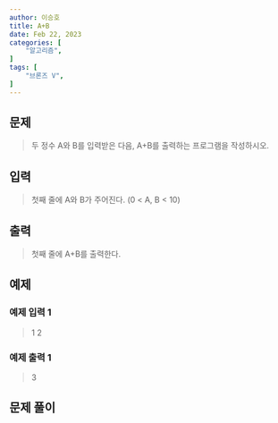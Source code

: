 ```yaml
---
author: 이승호
title: A+B
date: Feb 22, 2023
categories: [
    "알고리즘",
]
tags: [
    "브론즈 V",
]
---
```



## 문제

> 두 정수 A와 B를 입력받은 다음, A+B를 출력하는 프로그램을 작성하시오.


## 입력

> 첫째 줄에 A와 B가 주어진다. (0 < A, B < 10)

## 출력

> 첫째 줄에 A+B를 출력한다.

## 예제

### 예제 입력 1

> 1 2

### 예제 출력 1

> 3

## 문제 풀이

```

```